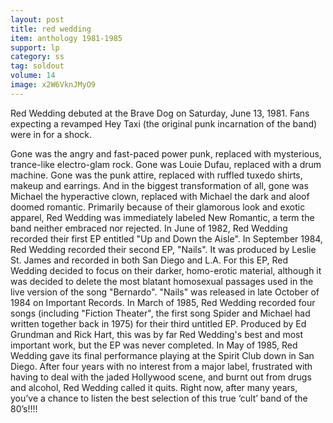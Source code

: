 ```yaml
---
layout: post
title: red wedding
item: anthology 1981-1985
support: lp
category: ss
tag: soldout
volume: 14
image: x2W6VknJMyO9
---
```


Red Wedding debuted at the Brave Dog on Saturday, June 13, 1981. Fans expecting a revamped Hey Taxi (the original punk incarnation of the band) were in for a shock.

Gone was the angry and fast-paced power punk, replaced with mysterious, trance-like electro-glam rock. Gone was Louie Dufau, replaced with a drum machine. Gone was the punk attire, replaced with ruffled tuxedo shirts, makeup and earrings. And in the biggest transformation of all, gone was Michael the hyperactive clown, replaced with Michael the dark and aloof doomed romantic. Primarily because of their glamorous look and exotic apparel, Red Wedding was immediately labeled New Romantic, a term the band neither embraced nor rejected. In June of 1982, Red Wedding recorded their first EP entitled "Up and Down the Aisle". In September 1984, Red Wedding recorded their second EP, "Nails". It was produced by Leslie St. James and recorded in both San Diego and L.A. For this EP, Red Wedding decided to focus on their darker, homo-erotic material, although it was decided to delete the most blatant homosexual passages used in the live version of the song "Bernardo". "Nails" was released in late October of 1984 on Important Records. In March of 1985, Red Wedding recorded four songs (including "Fiction Theater", the first song Spider and Michael had written together back in 1975) for their third untitled EP. Produced by Ed Grundman and Rick Hart, this was by far Red Wedding's best and most important work, but the EP was never completed. In May of 1985, Red Wedding gave its final performance playing at the Spirit Club down in San Diego. After four years with no interest from a major label, frustrated with having to deal with the jaded Hollywood scene, and burnt out from drugs and alcohol, Red Wedding called it quits. Right now, after many years, you’ve a chance to listen the best selection of this true ‘cult’ band of the 80’s!!!!
